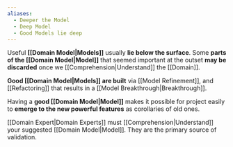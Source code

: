 ```yaml
---
aliases:
  - Deeper the Model
  - Deep Model
  - Good Models lie deep
---
```

Useful **[[Domain Model|Models]]** usually **lie below the surface**. Some **parts of the [[Domain Model|Model]]** that seemed important at the outset **may be discarded** once we [[Comprehension|Understand]] the [[Domain]].

**Good [[Domain Model|Models]] are built** via [[Model Refinement]], and [[Refactoring]] that results in a [[Model Breakthrough|Breakthrough]].

Having a **good [[Domain Model|Model]]** makes it possible for project easily to **emerge to the new powerful features** as corollaries of old ones.

[[Domain Expert|Domain Experts]] must [[Comprehension|Understand]] your suggested [[Domain Model|Model]]. 
They are the primary source of validation.
